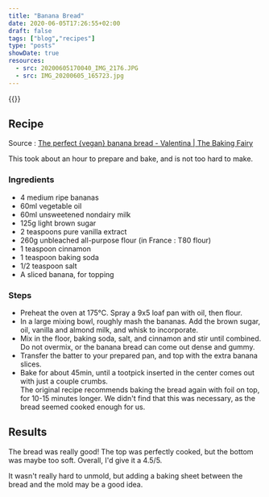 ```yaml
---
title: "Banana Bread"
date: 2020-06-05T17:26:55+02:00
draft: false
tags: ["blog","recipes"]
type: "posts"
showDate: true
resources:
  - src: 20200605170040_IMG_2176.JPG
  - src: IMG_20200605_165723.jpg
---
```


{{<gallery>}}

## Recipe

Source : [The perfect {vegan} banana bread - Valentina | The Baking Fairy](https://www.thebakingfairy.net/2015/05/the-perfect-vegan-banana-bread/)

This took about an hour to prepare and bake, and is not too hard to make.

### Ingredients

- 4 medium ripe bananas
- 60ml vegetable oil
- 60ml unsweetened nondairy milk
- 125g light brown sugar
- 2 teaspoons pure vanilla extract
- 260g unbleached all-purpose flour (in France : T80 flour)
- 1 teaspoon cinnamon
- 1 teaspoon baking soda
- 1/2 teaspoon salt
- A sliced banana, for topping

### Steps

- Preheat the oven at 175°C. Spray a 9x5 loaf pan with oil, then flour.
- In a large mixing bowl, roughly mash the bananas. Add the brown sugar, oil, vanilla and almond milk, and whisk to incorporate.
- Mix in the floor, baking soda, salt, and cinnamon and stir until combined. Do not overmix, or the banana bread can come out dense and gummy.
- Transfer the batter to your prepared pan, and top with the extra banana slices.
- Bake for about 45min, until a tootpick inserted in the center comes out with just a couple crumbs.<br/>The original recipe recommends baking the bread again with foil on top, for 10-15 minutes longer. We didn't find that this was necessary, as the bread seemed cooked enough for us.

## Results

The bread was really good! The top was perfectly cooked, but the bottom was maybe too soft. Overall, I'd give it a 4.5/5.

It wasn't really hard to unmold, but adding a baking sheet between the bread and the mold may be a good idea.
